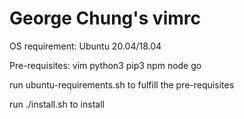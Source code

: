 # George Chung's vimrc


OS requirement:
Ubuntu 20.04/18.04

Pre-requisites:
vim
python3
pip3
npm
node
go

run ubuntu-requirements.sh to fulfill the pre-requisites

run ./install.sh to install
